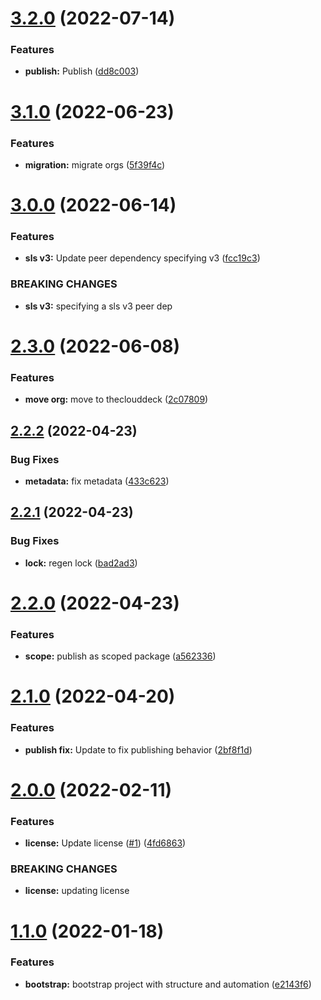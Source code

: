 # [3.2.0](https://github.com/stratiformdigital/serverless-idempotency-helper/compare/v3.1.0...v3.2.0) (2022-07-14)


### Features

* **publish:** Publish ([dd8c003](https://github.com/stratiformdigital/serverless-idempotency-helper/commit/dd8c003df36987c95a18ab7de60d767eb3f82f17))

# [3.1.0](https://github.com/stratiformdigital/serverless-idempotency-helper/compare/v3.0.0...v3.1.0) (2022-06-23)


### Features

* **migration:** migrate orgs ([5f39f4c](https://github.com/stratiformdigital/serverless-idempotency-helper/commit/5f39f4ce99d261147de1b128603e1425f84a90f4))

# [3.0.0](https://github.com/theclouddeck/serverless-idempotency-helper/compare/v2.3.0...v3.0.0) (2022-06-14)


### Features

* **sls v3:**  Update peer dependency specifying v3 ([fcc19c3](https://github.com/theclouddeck/serverless-idempotency-helper/commit/fcc19c36f7bf6e6fb876ce6e75df8c5b0dd74e74))


### BREAKING CHANGES

* **sls v3:** specifying a sls v3 peer dep

# [2.3.0](https://github.com/theclouddeck/serverless-idempotency-helper/compare/v2.2.2...v2.3.0) (2022-06-08)


### Features

* **move org:** move to theclouddeck ([2c07809](https://github.com/theclouddeck/serverless-idempotency-helper/commit/2c0780999d6b38daf6b7227934e1156d9d138418))

## [2.2.2](https://github.com/mdial89f/serverless-idempotency-helper/compare/v2.2.1...v2.2.2) (2022-04-23)


### Bug Fixes

* **metadata:** fix metadata ([433c623](https://github.com/mdial89f/serverless-idempotency-helper/commit/433c6232c64eb5140be12c40688da4c57f88254e))

## [2.2.1](https://github.com/mdial89f/serverless-idempotency-helper/compare/v2.2.0...v2.2.1) (2022-04-23)


### Bug Fixes

* **lock:** regen lock ([bad2ad3](https://github.com/mdial89f/serverless-idempotency-helper/commit/bad2ad3e92935f778678bad295db0a72a1e61315))

# [2.2.0](https://github.com/mdial89f/serverless-idempotency-helper/compare/v2.1.0...v2.2.0) (2022-04-23)


### Features

* **scope:** publish as scoped package ([a562336](https://github.com/mdial89f/serverless-idempotency-helper/commit/a56233603d49382bf3d0643f4fd994dedb7f6524))

# [2.1.0](https://github.com/mdial89f/serverless-idempotency-helper/compare/v2.0.0...v2.1.0) (2022-04-20)


### Features

* **publish fix:**  Update to fix publishing behavior ([2bf8f1d](https://github.com/mdial89f/serverless-idempotency-helper/commit/2bf8f1d84ecd78c6383061139a4efb807fd97f26))

# [2.0.0](https://github.com/mdial89f/serverless-idempotency-helper/compare/v1.1.0...v2.0.0) (2022-02-11)


### Features

* **license:**  Update license ([#1](https://github.com/mdial89f/serverless-idempotency-helper/issues/1)) ([4fd6863](https://github.com/mdial89f/serverless-idempotency-helper/commit/4fd686335303e97fbd65a7536b961bc42077dbf3))


### BREAKING CHANGES

* **license:** updating license

# [1.1.0](https://github.com/mdial89f/serverless-idempotency-helper/compare/v1.0.0...v1.1.0) (2022-01-18)


### Features

* **bootstrap:** bootstrap project with structure and automation ([e2143f6](https://github.com/mdial89f/serverless-idempotency-helper/commit/e2143f609b8fa758876ee2e02a4516cea9097d1d))
